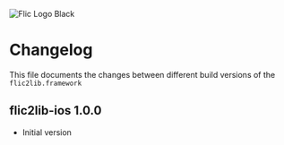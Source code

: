![Flic Logo Black](https://user-images.githubusercontent.com/2717016/70526105-1bbaa200-1b49-11ea-9aa0-49e7959300c3.png)

# Changelog

This file documents the changes between different build versions of the `flic2lib.framework`

## flic2lib-ios 1.0.0

* Initial version